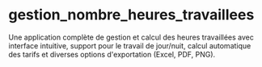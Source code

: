 # gestion_nombre_heures_travaillees
Une application complète de gestion et calcul des heures travaillées avec interface intuitive, support pour le travail de jour/nuit, calcul automatique des tarifs et diverses options d'exportation (Excel, PDF, PNG).
